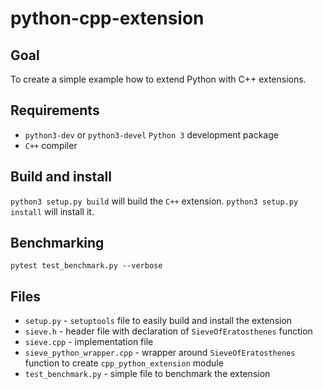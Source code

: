 # python-cpp-extension

## Goal

To create a simple example how to extend Python with C++ extensions.

## Requirements

- `python3-dev` or `python3-devel` `Python 3` development package
- `C++` compiler

## Build and install

`python3 setup.py build` will build the `C++` extension.
`python3 setup.py install` will install it.

## Benchmarking

`pytest test_benchmark.py --verbose`

## Files

- `setup.py` - `setuptools` file to easily build and install the extension
- `sieve.h` - header file with declaration of `SieveOfEratosthenes` function
- `sieve.cpp` - implementation file
- `sieve_python_wrapper.cpp` - wrapper around `SieveOfEratosthenes` function to create `cpp_python_extension` module
- `test_benchmark.py` - simple file to benchmark the extension

